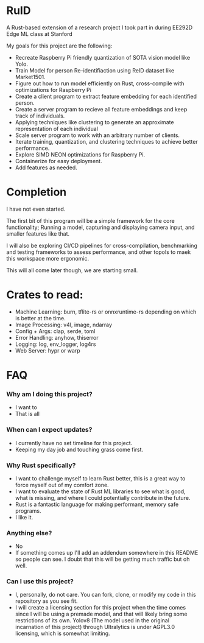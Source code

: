 # RuID
A Rust-based extension of a research project I took part in during EE292D Edge ML class at Stanford

My goals for this project are the following:
  - Recreate Raspberry Pi friendly quantization of SOTA vision model like Yolo.
  - Train Model for person Re-identifiaction using ReID dataset like Market1501.
  - Figure out how to run model efficiently on Rust, cross-compile with optimizations for Raspberry Pi
  - Create a client program to extract feature embedding for each identified person.
  - Create a server program to recieve all feature embeddings and keep track of individuals.
  -   Applying techniques like clustering to generate an approximate representation of each individual
  - Scale server program to work with an arbitrary number of clients.
  - Iterate training, quantization, and clustering techniques to achieve better performance.
  - Explore SIMD NEON optimizations for Raspberry Pi.
  - Containerize for easy deployment.
  - Add features as needed.

# Completion
I have not even started.

The first bit of this program will be a simple framework for the core functionality; Running a model, capturing and displaying camera input, and smaller features like that.

I will also be exploring CI/CD pipelines for cross-compilation, benchmarking and testing frameworks to assess performance, and other topols to maek this workspace more ergonomic.

This will all come later though, we are starting small.

# Crates to read:
  - Machine Learning: burn, tflite-rs or onnxruntime-rs depending on which is better at the time.
  - Image Processing: v4l, image, ndarray
  - Config + Args: clap, serde, toml
  - Error Handling: anyhow, thiserror
  - Logging: log, env_logger, log4rs
  - Web Server: hypr or warp

# FAQ

### Why am I doing this project?
  - I want to
  - That is all

### When can I expect updates?
  - I currently have no set timeline for this project.
  - Keeping my day job and touching grass come first.

### Why Rust specifically?
  - I want to challenge myself to learn Rust better, this is a great way to force myself out of my comfort zone.
  - I want to evaluate the state of Rust ML libraries to see what is good, what is missing, and where I could potentially contribute in the future.
  - Rust is a fantastic language for making performant, memory safe programs.
  - I like it.

### Anything else?
  - No
  - If something comes up I'll add an addendum somewhere in this README so people can see. I doubt that this will be getting much traffic but oh well.

### Can I use this project?
  - I, personally, do not care. You can fork, clone, or modify my code in this repository as you see fit.
  - I will create a licensing section for this project when the time comes since I will be using a premade model, and that will likely bring some restrictions of its own. Yolov8 (The model used in the original incarnation of this project) through Ultralytics is under AGPL3.0 licensing, which is somewhat limiting.
